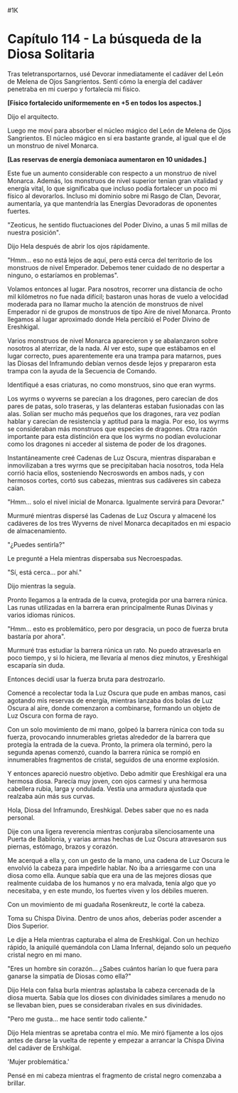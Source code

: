 
#1K 

# Capítulo 114 - La búsqueda de la Diosa Solitaria


Tras teletransportarnos, usé Devorar inmediatamente el cadáver del León de Melena de Ojos Sangrientos. Sentí cómo la energía del cadáver penetraba en mi cuerpo y fortalecía mi físico.

**[Físico fortalecido uniformemente en +5 en todos los aspectos.]**

Dijo el arquitecto.

Luego me moví para absorber el núcleo mágico del León de Melena de Ojos Sangrientos. El núcleo mágico en sí era bastante grande, al igual que el de un monstruo de nivel Monarca.

**[Las reservas de energía demoníaca aumentaron en 10 unidades.]**

Este fue un aumento considerable con respecto a un monstruo de nivel Monarca. Además, los monstruos de nivel superior tenían gran vitalidad y energía vital, lo que significaba que incluso podía fortalecer un poco mi físico al devorarlos. Incluso mi dominio sobre mi Rasgo de Clan, Devorar, aumentaría, ya que mantendría las Energías Devoradoras de oponentes fuertes.

"Zeoticus, he sentido fluctuaciones del Poder Divino, a unas 5 mil millas de nuestra posición".

Dijo Hela después de abrir los ojos rápidamente.

"Hmm... eso no está lejos de aquí, pero está cerca del territorio de los monstruos de nivel Emperador. Debemos tener cuidado de no despertar a ninguno, o estaríamos en problemas".

Volamos entonces al lugar. Para nosotros, recorrer una distancia de ocho mil kilómetros no fue nada difícil; bastaron unas horas de vuelo a velocidad moderada para no llamar mucho la atención de monstruos de nivel Emperador ni de grupos de monstruos de tipo Aire de nivel Monarca. Pronto llegamos al lugar aproximado donde Hela percibió el Poder Divino de Ereshkigal.

Varios monstruos de nivel Monarca aparecieron y se abalanzaron sobre nosotros al aterrizar, de la nada. Al ver esto, supe que estábamos en el lugar correcto, pues aparentemente era una trampa para matarnos, pues las Diosas del Inframundo debían vernos desde lejos y prepararon esta trampa con la ayuda de la Secuencia de Comando.

Identifiqué a esas criaturas, no como monstruos, sino que eran wyrms.

Los wyrms o wyverns se parecían a los dragones, pero carecían de dos pares de patas, solo traseras, y las delanteras estaban fusionadas con las alas. Solían ser mucho más pequeños que los dragones, rara vez podían hablar y carecían de resistencia y aptitud para la magia. Por eso, los wyrms se consideraban más monstruos que especies de dragones. Otra razón importante para esta distinción era que los wyrms no podían evolucionar como los dragones ni acceder al sistema de poder de los dragones.

Instantáneamente creé Cadenas de Luz Oscura, mientras disparaban e inmovilizaban a tres wyrms que se precipitaban hacia nosotros, toda Hela corrió hacia ellos, sosteniendo Necroswords en ambos nads, y con hermosos cortes, cortó sus cabezas, mientras sus cadáveres sin cabeza caían.

"Hmm... solo el nivel inicial de Monarca. Igualmente servirá para Devorar."

Murmuré mientras dispersé las Cadenas de Luz Oscura y almacené los cadáveres de los tres Wyverns de nivel Monarca decapitados en mi espacio de almacenamiento.

"¿Puedes sentirla?"

Le pregunté a Hela mientras dispersaba sus Necroespadas.

"Sí, está cerca... por ahí."

Dijo mientras la seguía.

Pronto llegamos a la entrada de la cueva, protegida por una barrera rúnica. Las runas utilizadas en la barrera eran principalmente Runas Divinas y varios idiomas rúnicos.

"Hmm... esto es problemático, pero por desgracia, un poco de fuerza bruta bastaría por ahora".

Murmuré tras estudiar la barrera rúnica un rato. No puedo atravesarla en poco tiempo, y si lo hiciera, me llevaría al menos diez minutos, y Ereshkigal escaparía sin duda.

Entonces decidí usar la fuerza bruta para destrozarlo.

Comencé a recolectar toda la Luz Oscura que pude en ambas manos, casi agotando mis reservas de energía, mientras lanzaba dos bolas de Luz Oscura al aire, donde comenzaron a combinarse, formando un objeto de Luz Oscura con forma de rayo.

Con un solo movimiento de mi mano, golpeó la barrera rúnica con toda su fuerza, provocando innumerables grietas alrededor de la barrera que protegía la entrada de la cueva. Pronto, la primera ola terminó, pero la segunda apenas comenzó, cuando la barrera rúnica se rompió en innumerables fragmentos de cristal, seguidos de una enorme explosión.

Y entonces apareció nuestro objetivo. Debo admitir que Ereshkigal era una hermosa diosa. Parecía muy joven, con ojos carmesí y una hermosa cabellera rubia, larga y ondulada. Vestía una armadura ajustada que realzaba aún más sus curvas.

Hola, Diosa del Inframundo, Ereshkigal. Debes saber que no es nada personal.

Dije con una ligera reverencia mientras conjuraba silenciosamente una Puerta de Babilonia, y varias armas hechas de Luz Oscura atravesaron sus piernas, estómago, brazos y corazón.

Me acerqué a ella y, con un gesto de la mano, una cadena de Luz Oscura le envolvió la cabeza para impedirle hablar. No iba a arriesgarme con una diosa como ella. Aunque sabía que era una de las mejores diosas que realmente cuidaba de los humanos y no era malvada, tenía algo que yo necesitaba, y en este mundo, los fuertes viven y los débiles mueren.

Con un movimiento de mi guadaña Rosenkreutz, le corté la cabeza.

Toma su Chispa Divina. Dentro de unos años, deberías poder ascender a Dios Superior.

Le dije a Hela mientras capturaba el alma de Ereshkigal. Con un hechizo rápido, la aniquilé quemándola con Llama Infernal, dejando solo un pequeño cristal negro en mi mano.

"Eres un hombre sin corazón... ¿Sabes cuántos harían lo que fuera para ganarse la simpatía de Diosas como ella?"

Dijo Hela con falsa burla mientras aplastaba la cabeza cercenada de la diosa muerta. Sabía que los dioses con divinidades similares a menudo no se llevaban bien, pues se consideraban rivales en sus divinidades.

"Pero me gusta... me hace sentir todo caliente."

Dijo Hela mientras se apretaba contra el mío. Me miró fijamente a los ojos antes de darse la vuelta de repente y empezar a arrancar la Chispa Divina del cadáver de Ershkigal.

'Mujer problemática.'

Pensé en mi cabeza mientras el fragmento de cristal negro comenzaba a brillar.